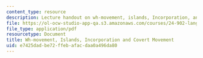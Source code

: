 ```yaml
---
content_type: resource
description: Lecture handout on wh-movement, islands, Incorporation, and covert movement.
file: https://ol-ocw-studio-app-qa.s3.amazonaws.com/courses/24-902-language-and-its-structure-ii-syntax-fall-2003/e7425dadbe72ffebafacdaa0a496da80_12_1wh_3.pdf
file_type: application/pdf
resourcetype: Document
title: Wh-movement, Islands, Incorporation and Covert Movement
uid: e7425dad-be72-ffeb-afac-daa0a496da80
---
```

